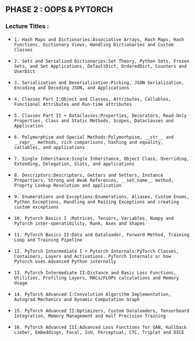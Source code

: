 ## PHASE 2 : OOPS & PYTORCH

### Lecture Titles :

- `1. Hash Maps and Dictionaries:Associative Arrays, Hash Maps, Hash Functions, Dictionary Views, Handling Dictionaries and Custom Classes`

- `2. Sets and Serialized Dictionaries:Set Theory, Python Sets, Frozen Sets, and Set Applications, DefaultDict, OrderedDict, Counters and UserDict`

- `3. Serialization and Deserialization:Picking, JSON Serialization, Encoding and Decoding JSON, and Applications`

- `4. Classes Part I:Object and Classes, Attributes, Callables, Functional Attributes and Run-time attributes`

- `5. Classes Part II + Dataclasses:Properties, Decorators, Read-Only Properties, Class and Static Methods, Scopes, Dataclasses and Application`

- `6. Polymorphism and Special Methods:Polymorhpism, __str__ and __repr__ methods, rich comparisons, hashing and equality, callables, and applications`

- `7. Single Inheritance:Single Inheritance, Object Class, Overriding, Extending, Delegation, Slots, and applications`

- `8. Descriptors:Descriptors, Getters and Setters, Instance Propertiers, Strong and Weak References, __set_name__ method, Proprty Lookup Resolution and application`

- `9. Enumerations and Exceptions:Enumerations, Aliases, Custom Enums, Python Exceptions, Handling and Raising Exceptions and creating custom exceptions`

- `10. Pytorch Basics I :Matrices, Tensors, Variables, Numpy and PyTorch inter-operatibility, Rank, Axes and Shapes`

- `11. PyTorch Basics II:Data and Dataloader, Forward Method, Training Loop and Training Pipeline`

- `12. PyTorch Intermediate I + Pytorch Internals:PyTorch Classes, Containers, Layers and Activations. PyTorch Internals or how Pytorch uses Advanced Python internally`

- `13. PyTorch Intermediate II:Distance and Basic Loss Functions, Utilities, Profiling Layers, MACs/FLOPs calculations and Memory Usage`

- `14. PyTorch Advanced I:Convolution Algorithm Implementation, Autograd Mechanics and Dynamic Computation Graph`

- `15. PyTorch Advanced II:Optimizers, Custom Dataloaders, Tensorboard Integration, Memory Management and Half Precision Training`

- `16. PyTorch Advanced III:Advanced Loss Functions for GAN, Kullback Lieber, Embeddings, Focal, IoU, Perceptual, CTC, Triplet and DICE`

